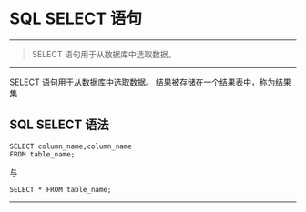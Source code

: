 # SQL SELECT 语句
---
> SELECT 语句用于从数据库中选取数据。
---
SELECT 语句用于从数据库中选取数据。
结果被存储在一个结果表中，称为结果集

## SQL SELECT 语法
```
SELECT column_name,column_name
FROM table_name;
```
与
```
SELECT * FROM table_name;
```
---
